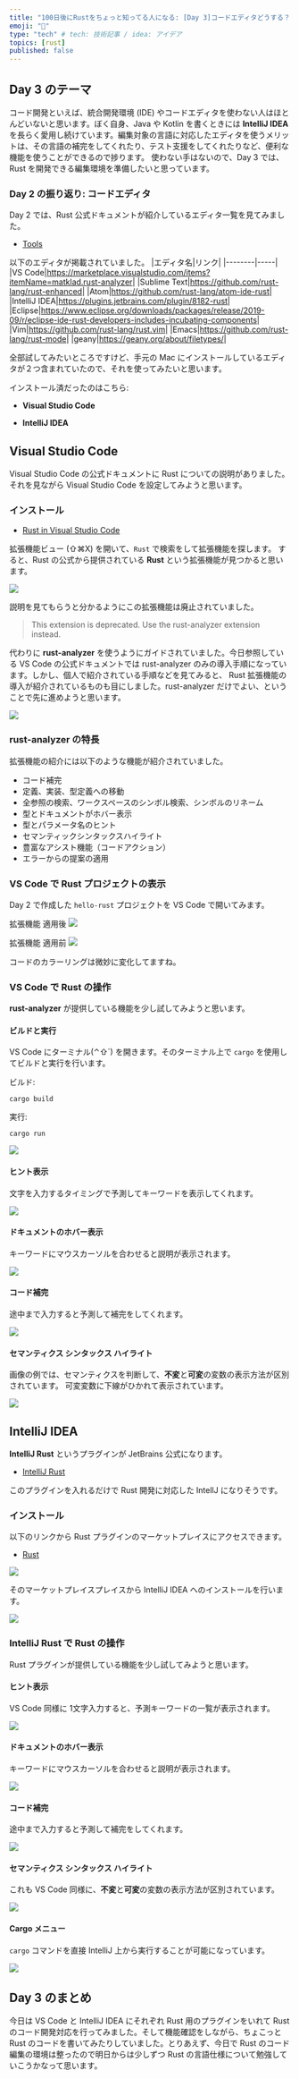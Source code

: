 ```yaml
---
title: "100日後にRustをちょっと知ってる人になる: [Day 3]コードエディタどうする？"
emoji: "🦀"
type: "tech" # tech: 技術記事 / idea: アイデア
topics: [rust]
published: false
---
```


## Day 3 のテーマ

コード開発といえば、統合開発環境 (IDE) やコードエディタを使わない人はほとんどいないと思います。ぼく自身、Java や Kotlin を書くときには **IntelliJ IDEA** を長らく愛用し続けています。編集対象の言語に対応したエディタを使うメリットは、その言語の補完をしてくれたり、テスト支援をしてくれたりなど、便利な機能を使うことができるので捗ります。
使わない手はないので、Day 3 では、Rust を開発できる編集環境を準備したいと思っています。

### Day 2 の振り返り: コードエディタ

Day 2 では、Rust 公式ドキュメントが紹介しているエディタ一覧を見てみました。

- [Tools](https://www.rust-lang.org/tools)

以下のエディタが掲載されていました。
|エディタ名|リンク|
|--------|-----|
|VS Code|<https://marketplace.visualstudio.com/items?itemName=matklad.rust-analyzer>|
|Sublime Text|<https://github.com/rust-lang/rust-enhanced>|
|Atom|<https://github.com/rust-lang/atom-ide-rust>|
|IntelliJ IDEA|<https://plugins.jetbrains.com/plugin/8182-rust>|
|Eclipse|<https://www.eclipse.org/downloads/packages/release/2019-09/r/eclipse-ide-rust-developers-includes-incubating-components>|
|Vim|<https://github.com/rust-lang/rust.vim>|
|Emacs|<https://github.com/rust-lang/rust-mode>|
|geany|<https://geany.org/about/filetypes/>|

全部試してみたいところですけど、手元の Mac にインストールしているエディタが２つ含まれていたので、それを使ってみたいと思います。

インストール済だったのはこちら:

- **Visual Studio Code**

- **IntelliJ IDEA**

## Visual Studio Code

Visual Studio Code の公式ドキュメントに Rust についての説明がありました。それを見ながら Visual Studio Code を設定してみようと思います。

### インストール

- [Rust in Visual Studio Code](https://code.visualstudio.com/docs/languages/rust)

拡張機能ビュー (⇧⌘X) を開いて、`Rust` で検索をして拡張機能を探します。
すると、Rust の公式から提供されている **Rust** という拡張機能が見つかると思います。

![](https://storage.googleapis.com/zenn-user-upload/943a574d2794-20220825.png)

説明を見てもらうと分かるようにこの拡張機能は廃止されていました。

> This extension is deprecated. Use the rust-analyzer extension instead.

代わりに **rust-analyzer** を使うようにガイドされていました。今日参照している VS Code の公式ドキュメントでは rust-analyzer のみの導入手順になっています。しかし、個人で紹介されている手順などを見てみると、 Rust 拡張機能の導入が紹介されているものも目にしました。rust-analyzer だけでよい、ということで先に進めようと思います。

![](https://storage.googleapis.com/zenn-user-upload/5173ed466165-20220825.png)

### rust-analyzer の特長

拡張機能の紹介には以下のような機能が紹介されていました。

- コード補完
- 定義、実装、型定義への移動
- 全参照の検索、ワークスペースのシンボル検索、シンボルのリネーム
- 型とドキュメントがホバー表示
- 型とパラメータ名のヒント
- セマンティックシンタックスハイライト
- 豊富なアシスト機能（コードアクション）
- エラーからの提案の適用

### VS Code で Rust プロジェクトの表示

Day 2 で作成した `hello-rust` プロジェクトを VS Code で開いてみます。

拡張機能 適用後
![](https://storage.googleapis.com/zenn-user-upload/2909d489777a-20220825.png)

拡張機能 適用前
![](https://storage.googleapis.com/zenn-user-upload/b10ce609d440-20220825.png)

コードのカラーリングは微妙に変化してますね。

### VS Code で Rust の操作

**rust-analyzer** が提供している機能を少し試してみようと思います。

#### ビルドと実行

VS Code にターミナル(⌃⇧\`) を開きます。そのターミナル上で `cargo` を使用してビルドと実行を行います。

ビルド:

```shell
cargo build
```

実行:

```shell
cargo run
```

![](https://storage.googleapis.com/zenn-user-upload/3c50a78c3037-20220825.png)

#### ヒント表示

文字を入力するタイミングで予測してキーワードを表示してくれます。

![](https://storage.googleapis.com/zenn-user-upload/472b7cb84359-20220825.png)

#### ドキュメントのホバー表示

キーワードにマウスカーソルを合わせると説明が表示されます。

![](https://storage.googleapis.com/zenn-user-upload/b290918fb75f-20220825.png)

#### コード補完

途中まで入力すると予測して補完をしてくれます。

![](https://storage.googleapis.com/zenn-user-upload/9679442d7c97-20220825.png)

#### セマンティクス シンタックス ハイライト

画像の例では、セマンティクスを判断して、**不変**と**可変**の変数の表示方法が区別されています。
可変変数に下線がひかれて表示されています。

![](https://storage.googleapis.com/zenn-user-upload/aa5a803afe82-20220825.png)

## IntelliJ IDEA

**IntelliJ Rust** というプラグインが JetBrains 公式になります。

- [IntelliJ Rust](https://www.jetbrains.com/rust/)

このプラグインを入れるだけで Rust 開発に対応した IntellJ になりそうです。

### インストール

以下のリンクから Rust プラグインのマーケットプレイスにアクセスできます。

- [Rust](https://plugins.jetbrains.com/plugin/8182-rust)

![](https://storage.googleapis.com/zenn-user-upload/e5821e96260f-20220825.png)

そのマーケットプレイスプレイスから IntelliJ IDEA へのインストールを行います。

![](https://storage.googleapis.com/zenn-user-upload/931692d5d514-20220825.png)

### IntelliJ Rust で Rust の操作

Rust プラグインが提供している機能を少し試してみようと思います。

#### ヒント表示

VS Code 同様に 1文字入力すると、予測キーワードの一覧が表示されます。

![](https://storage.googleapis.com/zenn-user-upload/3b396ce96308-20220825.png)

#### ドキュメントのホバー表示

キーワードにマウスカーソルを合わせると説明が表示されます。

![](https://storage.googleapis.com/zenn-user-upload/b30a6547c741-20220825.png)

#### コード補完

途中まで入力すると予測して補完をしてくれます。

![](https://storage.googleapis.com/zenn-user-upload/d19750ce80da-20220825.png)

#### セマンティクス シンタックス ハイライト

これも VS Code 同様に、**不変**と**可変**の変数の表示方法が区別されています。

![](https://storage.googleapis.com/zenn-user-upload/8d13e253ead9-20220825.png)

#### Cargo メニュー

`cargo` コマンドを直接 IntelliJ 上から実行することが可能になっています。

![](https://storage.googleapis.com/zenn-user-upload/f588f5a29411-20220825.png)

## Day 3 のまとめ

今日は VS Code と IntelliJ IDEA にそれぞれ Rust 用のプラグインをいれて Rust のコード開発対応を行ってみました。そして機能確認をしながら、ちょこっと Rust のコードを書いてみたりしていました。とりあえず、今日で Rust のコード編集の環境は整ったので明日からは少しずつ Rust の言語仕様について勉強していこうかなって思います。
